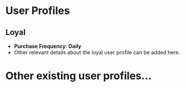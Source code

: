 # User Profiles

## Loyal

- **Purchase Frequency: Daily**
- Other relevant details about the loyal user profile can be added here.

# Other existing user profiles...